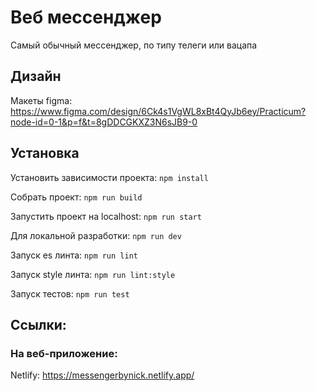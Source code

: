 # Веб мессенджер

Самый обычный мессенджер, по типу телеги или вацапа

## Дизайн

Макеты figma: https://www.figma.com/design/6Ck4s1VgWL8xBt4QyJb6ey/Practicum?node-id=0-1&p=f&t=8gDDCGKXZ3N6sJB9-0

## Установка

Установить зависимости проекта: `npm install`

Собрать проект: `npm run build`

Запустить проект на localhost: `npm run start`

Для локальной разработки: `npm run dev`

Запуск es линта: `npm run lint`

Запуск style линта: `npm run lint:style`

Запуск тестов: `npm run test`

## Ссылки:

### На веб-приложение:

Netlify: https://messengerbynick.netlify.app/
